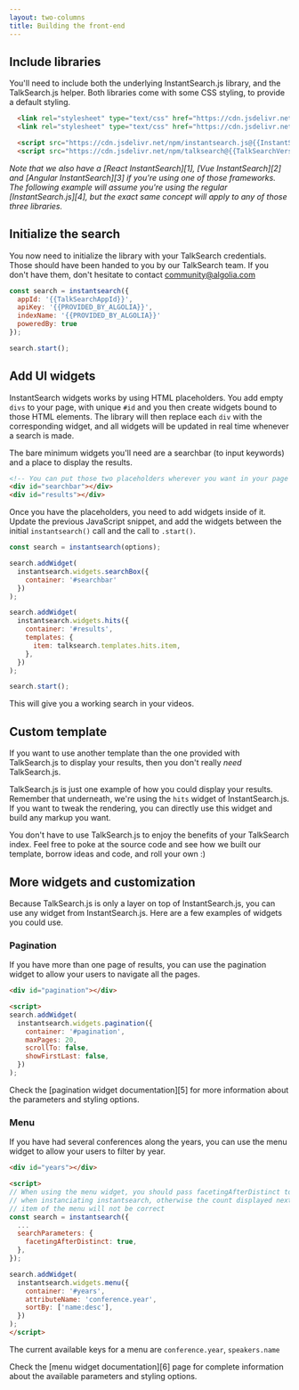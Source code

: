 ```yaml
---
layout: two-columns
title: Building the front-end
---
```


## Include libraries

You'll need to include both the underlying InstantSearch.js library, and the
TalkSearch.js helper. Both libraries come with some CSS styling, to provide
a default styling.

```html
  <link rel="stylesheet" type="text/css" href="https://cdn.jsdelivr.net/npm/instantsearch.js@{{InstantSearchVersion}}/dist/instantsearch.min.css">
  <link rel="stylesheet" type="text/css" href="https://cdn.jsdelivr.net/npm/talksearch@{{TalkSearchVersion}}/dist/talksearch.min.css">

  <script src="https://cdn.jsdelivr.net/npm/instantsearch.js@{{InstantSearchVersion}}"></script>
  <script src="https://cdn.jsdelivr.net/npm/talksearch@{{TalkSearchVersion}}/dist/talksearch.min.js"></script>
```

_Note that we also have a [React InstantSearch][1], [Vue InstantSearch][2] and
[Angular InstantSearch][3] if you're using one of those frameworks. The
following example will assume you're using the regular [InstantSearch.js][4],
but the exact same concept will apply to any of those three libraries._

## Initialize the search

You now need to initialize the library with your TalkSearch credentials. Those
should have been handed to you by our TalkSearch team. If you don't have them,
don't hesitate to contact community@algolia.com

```javascript
const search = instantsearch({
  appId: '{{TalkSearchAppId}}',
  apiKey: '{{PROVIDED_BY_ALGOLIA}}',
  indexName: '{{PROVIDED_BY_ALGOLIA}}'
  poweredBy: true
});

search.start();
```

## Add UI widgets

InstantSearch widgets works by using HTML placeholders. You add empty `divs` to
your page, with unique `#id` and you then create widgets bound to those HTML
elements. The library will then replace each `div` with the corresponding
widget, and all widgets will be updated in real time whenever a search is made.

The bare minimum widgets you'll need are a searchbar (to input keywords) and
a place to display the results.

```html
<!-- You can put those two placeholders wherever you want in your page -->
<div id="searchbar"></div>
<div id="results"></div>
```

Once you have the placeholders, you need to add widgets inside of it. Update the
previous JavaScript snippet, and add the widgets between the initial
`instantsearch()` call and the call to `.start()`.

```javascript
const search = instantsearch(options);

search.addWidget(
  instantsearch.widgets.searchBox({
    container: '#searchbar'
  })
);

search.addWidget(
  instantsearch.widgets.hits({
    container: '#results',
    templates: {
      item: talksearch.templates.hits.item,
    },
  })
);

search.start();
```

This will give you a working search in your videos.

## Custom template

If you want to use another template than the one provided with TalkSearch.js to
display your results, then you don't really _need_ TalkSearch.js.

TalkSearch.js is just one example of how you could display your results.
Remember that underneath, we're using the `hits` widget of InstantSearch.js. If
you want to tweak the rendering, you can directly use this widget and build any
markup you want.

You don't have to use TalkSearch.js to enjoy the benefits of your TalkSearch
index. Feel free to poke at the source code and see how we built our template,
borrow ideas and code, and roll your own :)

## More widgets and customization

Because TalkSearch.js is only a layer on top of InstantSearch.js, you can use
any widget from InstantSearch.js. Here are a few examples of widgets you could
use.

### Pagination

If you have more than one page of results, you can use the pagination widget to
allow your users to navigate all the pages.

```html
<div id="pagination"></div>

<script>
search.addWidget(
  instantsearch.widgets.pagination({
    container: '#pagination',
    maxPages: 20,
    scrollTo: false,
    showFirstLast: false,
  })
);
```

Check the [pagination widget documentation][5] for more information about the
parameters and styling options.

### Menu

If you have had several conferences along the years, you can use the menu widget
to allow your users to filter by year.

```html
<div id="years"></div>

<script>
// When using the menu widget, you should pass facetingAfterDistinct to true
// when instanciating instantsearch, otherwise the count displayed next to each
// item of the menu will not be correct
const search = instantsearch({
  ...
  searchParameters: {
    facetingAfterDistinct: true,
  },
});

search.addWidget(
  instantsearch.widgets.menu({
    container: '#years',
    attributeName: 'conference.year',
    sortBy: ['name:desc'],
  })
);
</script>
```

The current available keys for a menu are `conference.year`, `speakers.name`

Check the [menu widget documentation][6] page for complete information about the
available parameters and styling options.
